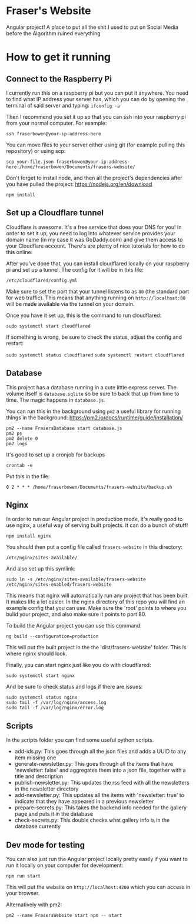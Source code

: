 # Fraser's Website

Angular project! A place to put all the shit I used to put on Social Media before the Algorithm ruined everything

# How to get it running

## Connect to the Raspberry Pi
I currently run this on a raspberry pi but you can put it anywhere. You need to find what IP address your server has, which you can do by opening the terminal of said server and typing: `ifconfig -a`

Then I recommend you set it up so that you can ssh into your raspberry pi from your normal computer. For example:

```ssh fraserbowen@your-ip-address-here```

You can move files to your server either using git (for example pulling this repository) or using scp:

```scp your-file.json fraserbowen@your-ip-address-here:/home/fraserbowen/Documents/frasers-website/```

Don't forget to install node, and then all the project's dependencies after you have pulled the project:
https://nodejs.org/en/download

```npm install```

## Set up a Cloudflare tunnel
Cloudflare is awesome. It's a free service that does your DNS for you! In order to set it up, you need to log into whatever service provides your domain name (in my case it was GoDaddy.com) and give them access to your Cloudflare account. There's are plenty of nice tutorials for how to do this online.

After you've done that, you can install cloudflared locally on your raspberry pi and set up a tunnel. The config for it will be in this file:

```/etc/cloudflared/config.yml```

Make sure to set the port that your tunnel listens to as `80` (the standard port for web traffic). This means that anything running on `http://localhost:80` will be made available via the tunnel on your domain.

Once you have it set up, this is the command to run cloudflared:

```sudo systemctl start cloudflared```

If something is wrong, be sure to check the status, adjust the config and restart:

```sudo systemctl status cloudflared```
```sudo systemctl restart cloudflared```

## Database
This project has a database running in a cute little express server. The volume itself is `database.sqlite` so be sure to back that up from time to time. The magic happens in `database.js`.

You can run this in the background using `pm2` a useful library for running things in the background: https://pm2.io/docs/runtime/guide/installation/
```
pm2 --name FrasersDatabase start database.js
pm2 ps
pm2 delete 0
pm2 logs
```

It's good to set up a cronjob for backups

```crontab -e```

Put this in the file:

```0 2 * * * /home/fraserbowen/Documents/frasers-website/backup.sh```

## Nginx
In order to run our Angular project in production mode, it's really good to use nginx, a useful way of serving built projects. It can do a bunch of stuff!

```npm install nginx```

You should then put a config file called `frasers-website` in this directory:

```/etc/nginx/sites-available/```

And also set up this symlink:

```sudo ln -s /etc/nginx/sites-available/frasers-website /etc/nginx/sites-enabled/frasers-website```

This means that nginx will automatically run any project that has been built. It makes life a lot easier.
In the nginx directory of this repo you will find an example config that you can use. Make sure the 'root' points to where you bulid your project, and also make sure it points to port 80.

To build the Angular project you can use this command:

```ng build --configuration=production```

This will put the built project in the the 'dist/frasers-website' folder. This is where nginx should look.

Finally, you can start nginx just like you do with cloudflared:

```sudo systemctl start nginx```

And be sure to check status and logs if there are issues:
```
sudo systemctl status nginx
sudo tail -f /var/log/nginx/access.log
sudo tail -f /var/log/nginx/error.log
```

## Scripts
In the scripts folder you can find some useful python scripts.

- add-ids.py: This goes through all the json files and adds a UUID to any item missing one
- generate-newsletter.py: This goes through all the items that have 'newsletter: false' and aggregates them into a json file, together with a title and description
- publish-newsletter.py: This updates the rss feed with all the newsletters in the newsletter directory
- add-newsletter.py: This updates all the items with 'newsletter: true' to indicate that they have appeared in a previous newsletter
- prepare-secrets.py: This takes the backend info needed for the gallery page and puts it in the database
- check-secrets.py: This double checks what gallery info is in the database currently

## Dev mode for testing
You can also just run the Angular project locally pretty easily if you want to run it locally on your computer for development:

```npm run start```

This will put the website on ```http://localhost:4200``` which you can access in your browser.

Alternatively with pm2:

```pm2 --name FrasersWebsite start npm -- start```
